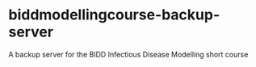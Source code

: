 # biddmodellingcourse-backup-server
A backup server for the BIDD Infectious Disease Modelling short course
